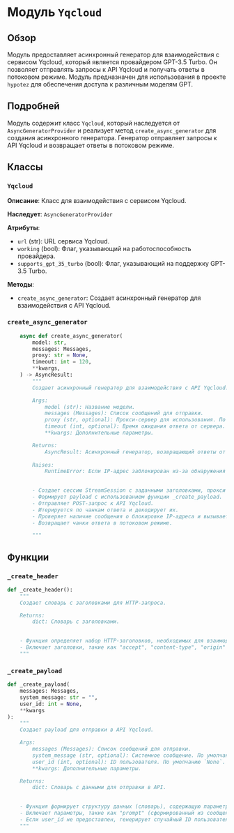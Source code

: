 # Модуль `Yqcloud`

## Обзор

Модуль предоставляет асинхронный генератор для взаимодействия с сервисом Yqcloud, который является провайдером GPT-3.5 Turbo. Он позволяет отправлять запросы к API Yqcloud и получать ответы в потоковом режиме. Модуль предназначен для использования в проекте `hypotez` для обеспечения доступа к различным моделям GPT.

## Подробней

Модуль содержит класс `Yqcloud`, который наследуется от `AsyncGeneratorProvider` и реализует метод `create_async_generator` для создания асинхронного генератора. Генератор отправляет запросы к API Yqcloud и возвращает ответы в потоковом режиме.

## Классы

### `Yqcloud`

**Описание**: Класс для взаимодействия с сервисом Yqcloud.

**Наследует**: `AsyncGeneratorProvider`

**Атрибуты**:
- `url` (str): URL сервиса Yqcloud.
- `working` (bool): Флаг, указывающий на работоспособность провайдера.
- `supports_gpt_35_turbo` (bool): Флаг, указывающий на поддержку GPT-3.5 Turbo.

**Методы**:
- `create_async_generator`: Создает асинхронный генератор для взаимодействия с API Yqcloud.

### `create_async_generator`

```python
    async def create_async_generator(
        model: str,
        messages: Messages,
        proxy: str = None,
        timeout: int = 120,
        **kwargs,
    ) -> AsyncResult:
        """
        Создает асинхронный генератор для взаимодействия с API Yqcloud.

        Args:
            model (str): Название модели.
            messages (Messages): Список сообщений для отправки.
            proxy (str, optional): Прокси-сервер для использования. По умолчанию `None`.
            timeout (int, optional): Время ожидания ответа от сервера. По умолчанию `120`.
            **kwargs: Дополнительные параметры.

        Returns:
            AsyncResult: Асинхронный генератор, возвращающий ответы от API Yqcloud.
        
        Raises:
            RuntimeError: Если IP-адрес заблокирован из-за обнаружения злоупотреблений.

        
        - Создает сессию StreamSession с заданными заголовками, прокси и таймаутом.
        - Формирует payload с использованием функции _create_payload.
        - Отправляет POST-запрос к API Yqcloud.
        - Итерируется по чанкам ответа и декодирует их.
        - Проверяет наличие сообщения о блокировке IP-адреса и вызывает исключение RuntimeError в случае обнаружения.
        - Возвращает чанки ответа в потоковом режиме.

        """
```

## Функции

### `_create_header`

```python
def _create_header():
    """
    Создает словарь с заголовками для HTTP-запроса.

    Returns:
        dict: Словарь с заголовками.

    
    - Функция определяет набор HTTP-заголовков, необходимых для взаимодействия с API.
    - Включает заголовки, такие как "accept", "content-type", "origin" и "referer".
    """
```

### `_create_payload`

```python
def _create_payload(
    messages: Messages,
    system_message: str = "",
    user_id: int = None,
    **kwargs
):
    """
    Создает payload для отправки в API Yqcloud.

    Args:
        messages (Messages): Список сообщений для отправки.
        system_message (str, optional): Системное сообщение. По умолчанию пустая строка.
        user_id (int, optional): ID пользователя. По умолчанию `None`.
        **kwargs: Дополнительные параметры.

    Returns:
        dict: Словарь с данными для отправки в API.

    
    - Функция формирует структуру данных (словарь), содержащую параметры запроса к API.
    - Включает параметры, такие как "prompt" (сформированный из сообщений), "network", "system", "withoutContext", "stream" и "userId".
    - Если user_id не предоставлен, генерирует случайный ID пользователя.
    """
